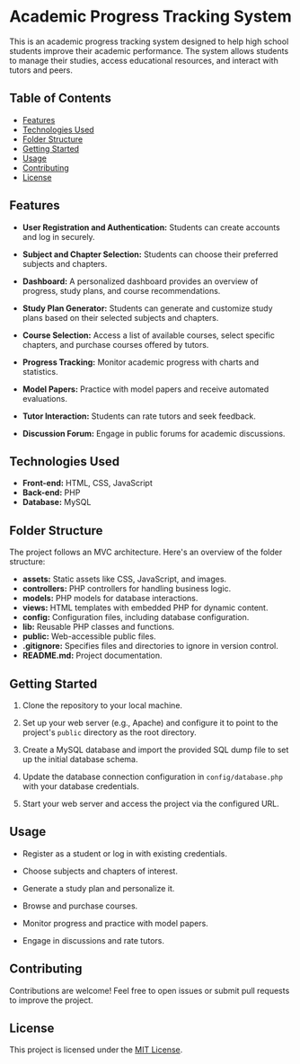 # Academic Progress Tracking System

This is an academic progress tracking system designed to help high school students improve their academic performance. The system allows students to manage their studies, access educational resources, and interact with tutors and peers.

## Table of Contents

- [Features](#features)
- [Technologies Used](#technologies-used)
- [Folder Structure](#folder-structure)
- [Getting Started](#getting-started)
- [Usage](#usage)
- [Contributing](#contributing)
- [License](#license)

## Features

- **User Registration and Authentication:** Students can create accounts and log in securely.

- **Subject and Chapter Selection:** Students can choose their preferred subjects and chapters.

- **Dashboard:** A personalized dashboard provides an overview of progress, study plans, and course recommendations.

- **Study Plan Generator:** Students can generate and customize study plans based on their selected subjects and chapters.

- **Course Selection:** Access a list of available courses, select specific chapters, and purchase courses offered by tutors.

- **Progress Tracking:** Monitor academic progress with charts and statistics.

- **Model Papers:** Practice with model papers and receive automated evaluations.

- **Tutor Interaction:** Students can rate tutors and seek feedback.

- **Discussion Forum:** Engage in public forums for academic discussions.

## Technologies Used

- **Front-end:** HTML, CSS, JavaScript
- **Back-end:** PHP
- **Database:** MySQL

## Folder Structure

The project follows an MVC architecture. Here's an overview of the folder structure:

- **assets:** Static assets like CSS, JavaScript, and images.
- **controllers:** PHP controllers for handling business logic.
- **models:** PHP models for database interactions.
- **views:** HTML templates with embedded PHP for dynamic content.
- **config:** Configuration files, including database configuration.
- **lib:** Reusable PHP classes and functions.
- **public:** Web-accessible public files.
- **.gitignore:** Specifies files and directories to ignore in version control.
- **README.md:** Project documentation.

## Getting Started

1. Clone the repository to your local machine.

2. Set up your web server (e.g., Apache) and configure it to point to the project's `public` directory as the root directory.

3. Create a MySQL database and import the provided SQL dump file to set up the initial database schema.

4. Update the database connection configuration in `config/database.php` with your database credentials.

5. Start your web server and access the project via the configured URL.

## Usage

- Register as a student or log in with existing credentials.

- Choose subjects and chapters of interest.

- Generate a study plan and personalize it.

- Browse and purchase courses.

- Monitor progress and practice with model papers.

- Engage in discussions and rate tutors.

## Contributing

Contributions are welcome! Feel free to open issues or submit pull requests to improve the project.

## License

This project is licensed under the [MIT License](LICENSE).
